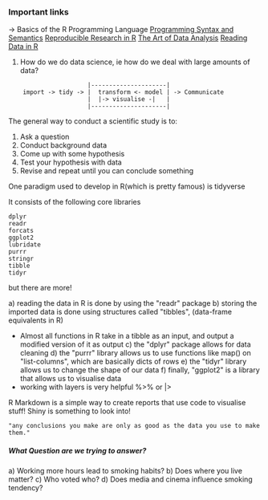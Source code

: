 ### Important links

-> Basics of the R Programming Language
[Programming Syntax and Semantics](https://www.youtube.com/watch?v=QJCt9GNCD1M&list=PLEDdkzD9hUd7W0T7la6JNSfxtGjAd2bm7) 
[Reproducible Research in R](https://ecorepsci.github.io/reproducible-science/index.html) 
[The Art of Data Analysis](https://students.aiu.edu/submissions/profiles/resources/onlineBook/D9s8s7_Art_of_Data_Analysis_Statistics.pdf) 
[Reading Data in R](https://r4ds.hadley.nz/data-import) 

1. How do we do data science, ie how do we deal with large amounts of data?

```
                      |---------------------|
    import -> tidy -> |  transform <- model | -> Communicate
                      |  |-> visualise -|   |
                      |---------------------|

```


The general way to conduct a scientific study is to:

1) Ask a question
2) Conduct background data
3) Come up with some hypothesis
4) Test your hypothesis with data
5) Revise and repeat until you can conclude something

One paradigm used to develop in R(which is pretty famous) is tidyverse

It consists of the following core libraries
```
dplyr
readr
forcats
ggplot2
lubridate
purrr
stringr
tibble
tidyr
```
but there are more!


a) reading the data in R is done by using the "readr" package
b) storing the imported data is done using structures called "tibbles", (data-frame equivalents in R)
* Almost all functions in R take in a tibble as an input, and output a modified version of it as output
c) the "dplyr" package allows for data cleaning
d) the "purrr" library allows us to use functions like map() on "list-columns", which are basically dicts of rows
e) the "tidyr" library allows us to change the shape of our data
f) finally, "ggplot2" is a library that allows us to visualise data
* working with layers is very helpful %>% or |>

R Markdown is a simple way to create reports that use code to visualise stuff!
Shiny is something to look into!


```
"any conclusions you make are only as good as the data you use to make them."
```

##### What Question are we trying to answer?

a) Working more hours lead to smoking habits?
b) Does where you live matter?
c) Who voted who?
d) Does media and cinema influence smoking tendency?
